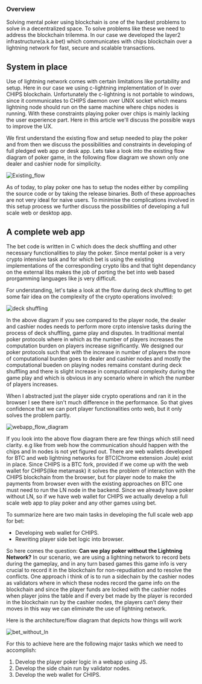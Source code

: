 ### Overview

Solving mental poker using blockchain is one of the hardest problems to solve in a decentralized space. To solve problems like these we need to address the blockchain trilemma. In our case we developed the layer2 infrastructure(a.k.a bet) which communicates with chips blockchain over a lightning network for fast, secure and scalable transactions. 

## System in place

Use of lightning network comes with certain limitations like portability and setup. Here in our case we using c-lightning implementation of ln over CHIPS blockchain. Unfortunately the c-lightning is not portable to windows,  since it communicates to CHIPS daemon over UNIX socket which means lightning node should run on the same machine where chips nodes is running. With these constraints playing poker over chips is mainly lacking the user experience part. Here in this article we'll discuss the possible ways to improve the UX. 

We first understand the existing flow and setup needed to play the poker and from then we discuss the possibilities and constraints in developing of full pledged web app or desk app. Lets take a look into the existing flow diagram of poker game, in the following flow diagram we shown only one dealer and cashier node for simplicity.

![Existing_flow](https://user-images.githubusercontent.com/8114482/158165776-bec9c813-23ee-4e81-8e64-29d49750e320.png)

As of today, to play poker one has to setup the nodes either by compiling the source code or by taking the release binaries. Both of these approaches are not very ideal for naive users. To minimise the complications involved in this setup process we further discuss the possibilities of developing a full scale web or desktop app. 

## A complete web app

The bet code is written in C which does the deck shuffling and other necessary functionalities to play the poker. Since mental poker is a very crypto intensive task and for which bet is using the existing implementations of the corresponding crypto libs and that tight dependancy on the external libs makes the job of porting the bet into web based prorgamming languages like js very difficult.

For understanding, let's take a look at the flow during deck shuffling to get some fair idea on the complexity of the crypto operations involved:

![deck shuffling](https://user-images.githubusercontent.com/8114482/158166277-a0b107f1-90c4-4f74-a38c-7971ce93e46f.png)

In the above diagram if you see compared to the player node, the dealer and cashier nodes needs to perform more crpto intensive tasks during the process of deck shuffling, game play and disputes. In traditional mental poker protocols where in which as the number of players increases the computation burden on players increase significantly. We designed our poker protocols such that with the increase in number of players the more of computational burden goes to dealer and cashier nodes and mostly the computational bueden on playing nodes remains constant during deck shuffling and there is slight increase in computational complexity during the game play and which is obvious in any scenario where in which the number of players increases. 

When I abstracted just the player side crypto operations and ran it in the browser I see there isn't much difference in the performance. So that gives confidence that we can port player functionalities onto web, but it only solves the problem partly. 

![webapp_flow_diagram](https://user-images.githubusercontent.com/8114482/158166654-86adbeae-e5b3-4d62-a6fc-4d4b7bc8cb81.png)

If you look into the above flow diagram there are few things which still need clarity. e.g like from web how the communication should happen with the chips and ln nodes is not yet figured out. There are web wallets developed for BTC and web lightning networks for BTC(Chrome extension Joule) exist in place. Since CHIPS is a BTC fork, provided if we come up with the web wallet for CHIPS(like metamask) it solves the problem of interaction with the CHIPS blockchain from the browser, but for player node to make the payments from browser even with the existing approaches on BTC one must need to run the LN node in the backend. Since we already have poker without LN, so if we have web wallet for CHIPS we actually develop a full scale web app to play poker and any other games using bet.

To summarize here are two main tasks in developing the full scale web app for bet:
* Developing web wallet for CHIPS.
* Rewriting player side bet logic into browser.

So here comes the question: **Can we play poker without the Lightning Network?**
In our scenario, we are using a lightning network to record bets during the gameplay, and in any turn based games this game info is very crucial to record it in the blockchain for non-repudiation and to resolve the conflicts. One approach i think of is to run a sidechain by the cashier nodes as validators where in which these nodes record the game info on the blockchain and since the player funds are locked with the cashier nodes when player joins the table and if every bet made by the player is recorded in the blockchain run by the cashier nodes, the players can’t deny their moves in this way we can eliminate the use of lightning network. 

Here is the architecture/flow diagram that depicts how things will work

![bet_without_ln](https://user-images.githubusercontent.com/8114482/158166995-7f5f72a5-6e86-432d-8405-5643a387b53f.png)

For this to achieve here are the following major tasks which we need to accomplish:
1. Develop the player poker logic in a webapp using JS.
2. Develop the side chain run by validator nodes.
3. Develop the web wallet for CHIPS.


